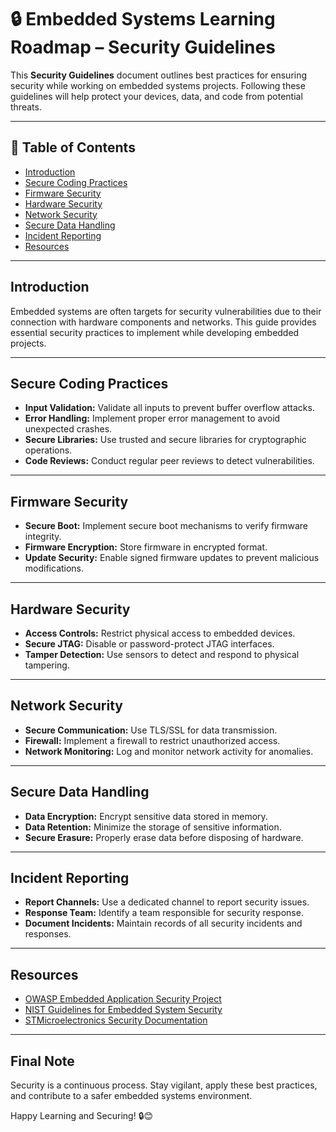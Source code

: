 # 🔒 Embedded Systems Learning Roadmap – Security Guidelines

This **Security Guidelines** document outlines best practices for ensuring security while working on embedded systems projects. Following these guidelines will help protect your devices, data, and code from potential threats.

---
## 📌 Table of Contents
- [Introduction](#introduction)
- [Secure Coding Practices](#secure-coding-practices)
- [Firmware Security](#firmware-security)
- [Hardware Security](#hardware-security)
- [Network Security](#network-security)
- [Secure Data Handling](#secure-data-handling)
- [Incident Reporting](#incident-reporting)
- [Resources](#resources)

---
##  Introduction
Embedded systems are often targets for security vulnerabilities due to their connection with hardware components and networks. This guide provides essential security practices to implement while developing embedded projects.

---
##  Secure Coding Practices
- **Input Validation:** Validate all inputs to prevent buffer overflow attacks.
- **Error Handling:** Implement proper error management to avoid unexpected crashes.
- **Secure Libraries:** Use trusted and secure libraries for cryptographic operations.
- **Code Reviews:** Conduct regular peer reviews to detect vulnerabilities.

---
##  Firmware Security
- **Secure Boot:** Implement secure boot mechanisms to verify firmware integrity.
- **Firmware Encryption:** Store firmware in encrypted format.
- **Update Security:** Enable signed firmware updates to prevent malicious modifications.

---
##  Hardware Security
- **Access Controls:** Restrict physical access to embedded devices.
- **Secure JTAG:** Disable or password-protect JTAG interfaces.
- **Tamper Detection:** Use sensors to detect and respond to physical tampering.

---
##  Network Security
- **Secure Communication:** Use TLS/SSL for data transmission.
- **Firewall:** Implement a firewall to restrict unauthorized access.
- **Network Monitoring:** Log and monitor network activity for anomalies.

---
##  Secure Data Handling
- **Data Encryption:** Encrypt sensitive data stored in memory.
- **Data Retention:** Minimize the storage of sensitive information.
- **Secure Erasure:** Properly erase data before disposing of hardware.

---
##  Incident Reporting
- **Report Channels:** Use a dedicated channel to report security issues.
- **Response Team:** Identify a team responsible for security response.
- **Document Incidents:** Maintain records of all security incidents and responses.

---
##  Resources
- [OWASP Embedded Application Security Project](https://owasp.org/)
- [NIST Guidelines for Embedded System Security](https://csrc.nist.gov/)
- [STMicroelectronics Security Documentation](https://www.st.com/)

---
##  Final Note
Security is a continuous process. Stay vigilant, apply these best practices, and contribute to a safer embedded systems environment.

Happy Learning and Securing! 🔒😊
